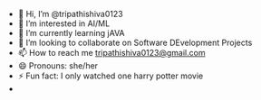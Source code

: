 - 👋 Hi, I’m @tripathishiva0123
- 👀 I’m interested in AI/ML
- 🌱 I’m currently learning jAVA
- 💞️ I’m looking to collaborate on  Software DEvelopment Projects
- 📫 How to reach me tripathishiva0123@gmail.com
- 😄 Pronouns: she/her
- ⚡ Fun fact: I  only watched one harry potter movie
- 

<!---
tripathishiva0123/tripathishiva0123 is a ✨ special ✨ repository because its `README.md` (this file) appears on your GitHub profile.
You can click the Preview link to take a look at your changes.
--->
